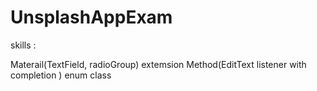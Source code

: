 # UnsplashAppExam

skills :

Materail(TextField, radioGroup)
extemsion Method(EditText listener with completion )
enum class

